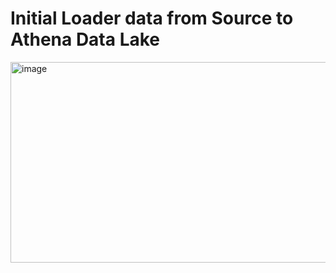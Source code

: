 # Initial Loader data from Source to Athena Data Lake
<img width="981" height="321" alt="image" src="https://github.com/user-attachments/assets/492c7793-665b-4599-b90d-edb46d4e775f" />
